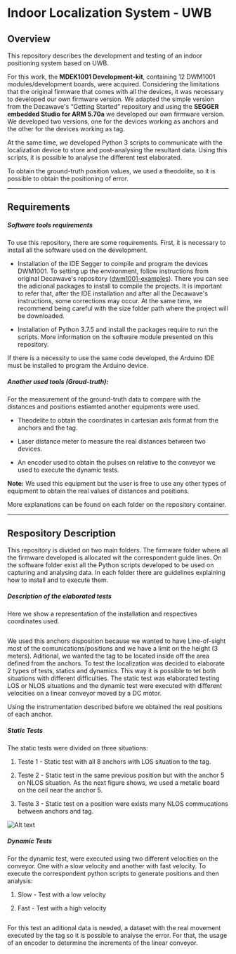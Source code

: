 # Indoor Localization System - UWB

## Overview

This repository describes the development and testing of an indoor positioning system based on UWB.

For this work, the **MDEK1001 Development-kit**, containing 12 DWM1001 modules/development boards, were acquired. Considering the limitations that the original firmware that comes with all the devices, it was necessary to developed our own firmware version. We adapted the simple version from the Decawave's “Getting Started” repository and using the **SEGGER embedded Studio for ARM 5.70a** we developed our own firmware version. We developed two versions, one for the devices working as anchors and the other for the devices working as tag.

At the same time, we developed Python 3 scripts to communicate with the localization device to store and post-analysing the resultant data. Using this scripts, it is possible to analyse the different test elaborated.

To obtain the ground-truth position values, we used a theodolite, so it is possible to obtain the positioning of error.

***

## Requirements

##### Software tools requirements

To use this repository, there are some requirements. First, it is necessary to install all the software used on the development.

- Installation of the IDE Segger to compile and program the devices DWM1001. To setting up the environment, follow instructions from original Decawave's repository ([dwm1001-examples](https://github.com/Decawave/dwm1001-examples)). There you can see the adicional packages to install to compile the projects. It is important to refer that, after the IDE installation and after all the Decawave's instructions, some corrections may occur. At the same time, we recommend being careful with the size folder path where the project will be downloaded.

- Installation of Python 3.7.5 and install the packages require to run the scripts. More information on the software module presented on this repository.

If there is a necessity to use the same code developed, the Arduino IDE must be installed to program the Arduino device.

##### Another used tools (Groud-truth):

For the measurement of the ground-truth data to compare with the distances and positions estiamted another equipments were used.

- Theodelite to obtain the coordinates in cartesian axis format from the anchors and the tag.

- Laser distance meter to measure the real distances between two devices.

- An encoder used to obtain the pulses on relative to the conveyor we used to execute the dynamic tests.

**Note:** We used this equipment but the user is free to use any other types of equipment to obtain the real values of distances and positions.

More explanations can be found on each folder on the repository container.

***

## Respository Description

This repository is divided on two main folders. The firmware folder where all the firmware developed is allocated wit the correspondent guide lines. On the software folder exist all the Python scripts developed to be used on capturing and analysing data. In each folder there are guidelines explaining how to install and to execute them.

##### Description of  the elaborated tests

Here we show a representation of the installation and respectives coordinates used.

<img title="" src="https://github.com/ipleiria-robotics/indoor_positioning_uwb/blob/main/img/sala_info.jpg" alt="">

We used this anchors disposition because we wanted to have Line-of-sight most of the comunications/positions and we have a limit on the height (3 meters). Aditional, we wanted the tag to be located inside off the area defined from the anchors. To test the localization was decided to elaborate 2 types of tests, statics and dynamics. This way it is possible to tet both situations with different difficulties. The static test was elaborated testing LOS or NLOS situations and the dynamic test were executed with different velocities on a linear conveyor moved by a DC motor.

Using the instrumentation described before we obtained the real positions of each anchor.

##### Static Tests

The static tests were divided on three situations:

1. Teste 1 - Static test with all 8 anchors with LOS situation to the tag.

2. Teste 2 - Static test in the same previous position but with the anchor 5 on NLOS situation. As the next figure shows, we used a metalic board on the ceil near the anchor 5.

3. Teste 3 - Static test on a position were exists many NLOS commucations between anchors and tag.

<img title="Optional title" src="https://github.com/ipleiria-robotics/indoor_positioning_uwb/blob/main/img/static.png" alt="Alt text">

##### Dynamic Tests

For the dynamic test, were executed using two different velocities on the conveyor. One with a slow velocity and another with fast velocity. To execute the correspondent python scripts to generate positions and then analysis:

1. Slow - Test with a low velocity

2. Fast - Test with a high velocity

<img title="" src="https://github.com/ipleiria-robotics/indoor_positioning_uwb/blob/main/img/movimento1.jpg" alt="">

For this test an aditional data is needed, a dataset with the real movement executed by the tag so it is possible to analyse the error. For that, the usage of an encoder to determine the increments of the linear conveyor.
